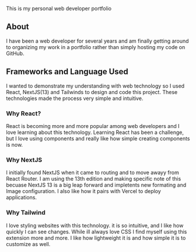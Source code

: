 This is my personal web developer portfolio

## About

I have been a web developer for several years and am finally getting around to organizing my work in a portfolio rather than simply hosting my code on GitHub.

## Frameworks and Language Used

I wanted to demonstrate my understanding with web technology so I used React, NextJS(13) and Tailwinds to design and code this project. These technologies made the process very simple and intuitive.

### Why React?

React is becoming more and more popular among web developers and I love learning about this technology. Learning React has been a challenge, but I love using components and really like how simple creating components is now.

### Why NextJS

I initially found NextJS when it came to routing and to move awayy from React Router. I am using the 13th edition and making specific note of this becuase NextJS 13 is a big leap forward and impletents new formating and Image configuration. I also like how it pairs with Vercel to deploy applications.

### Why Tailwind

I love styling websites with this technology. it is so intuitive, and I like how quickly I can see changes. While ill always love CSS I find myself using this extension more and more. I like how lightweight it is and how simple it is to customize as well.
